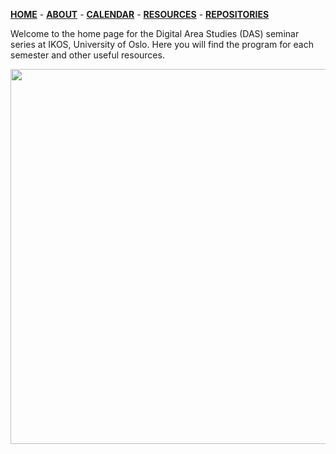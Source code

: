 [**HOME**](/index.md) - [**ABOUT**](/about.md) - [**CALENDAR**](/calendar.md) - [**RESOURCES**](/resources.md) - [**REPOSITORIES**](/repositories.md)


Welcome to the home page for the Digital Area Studies (DAS) seminar series at IKOS, University of Oslo. Here you will find the program for each semester and other useful resources.

<!-- ![](/assets/images/das.jpg) -->
<img src="/assets/images/das.jpg" width="600">
